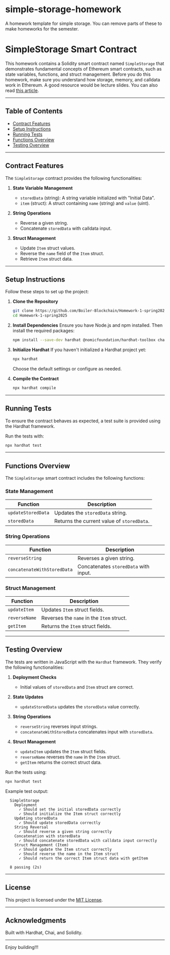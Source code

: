 # simple-storage-homework
A homework template for simple storage. You can remove parts of these to make homeworks for the semester.


# SimpleStorage Smart Contract

This homework contains a Solidity smart contract named `SimpleStorage` that demonstrates fundamental concepts of Ethereum smart contracts, such as state variables, functions, and struct management. Before you do this homework, make sure you understand how storage, memory, and calldata work in Ethereum. A good resource would be lecture slides. You can also read [this article](https://docs.alchemy.com/docs/when-to-use-storage-vs-memory-vs-calldata-in-solidity).

---

## Table of Contents
- [Contract Features](#contract-features)
- [Setup Instructions](#setup-instructions)
- [Running Tests](#running-tests)
- [Functions Overview](#functions-overview)
- [Testing Overview](#testing-overview)

---

## Contract Features

The `SimpleStorage` contract provides the following functionalities:

1. **State Variable Management**
   - `storedData` (string): A string variable initialized with "Initial Data".
   - `item` (struct): A struct containing `name` (string) and `value` (uint).

2. **String Operations**
   - Reverse a given string.
   - Concatenate `storedData` with calldata input.

3. **Struct Management**
   - Update `Item` struct values.
   - Reverse the `name` field of the `Item` struct.
   - Retrieve `Item` struct data.

---

## Setup Instructions

Follow these steps to set up the project:

1. **Clone the Repository**
   ```bash
   git clone https://github.com/Boiler-Blockchain/Homework-1-spring2025.git
   cd Homework-1-spring2025
   ```

2. **Install Dependencies**
   Ensure you have Node.js and npm installed. Then install the required packages:
   ```bash
   npm install --save-dev hardhat @nomicfoundation/hardhat-toolbox chai
   ```

3. **Initialize Hardhat**
   If you haven't initialized a Hardhat project yet:
   ```bash
   npx hardhat
   ```
   Choose the default settings or configure as needed.

4. **Compile the Contract**
   ```bash
   npx hardhat compile
   ```

---

## Running Tests

To ensure the contract behaves as expected, a test suite is provided using the Hardhat framework. 

Run the tests with:
```bash
npx hardhat test
```

---

## Functions Overview

The `SimpleStorage` smart contract includes the following functions:

### **State Management**
| Function                | Description                              |
|-------------------------|------------------------------------------|
| `updateStoredData`      | Updates the `storedData` string.         |
| `storedData`            | Returns the current value of `storedData`.|

### **String Operations**
| Function                | Description                              |
|-------------------------|------------------------------------------|
| `reverseString`         | Reverses a given string.                 |
| `concatenateWithStoredData` | Concatenates `storedData` with input.    |

### **Struct Management**
| Function                | Description                              |
|-------------------------|------------------------------------------|
| `updateItem`            | Updates `Item` struct fields.            |
| `reverseName`           | Reverses the `name` in the `Item` struct.|
| `getItem`               | Returns the `Item` struct fields.        |

---

## Testing Overview

The tests are written in JavaScript with the `Hardhat` framework. They verify the following functionalities:

1. **Deployment Checks**
   - Initial values of `storedData` and `Item` struct are correct.

2. **State Updates**
   - `updateStoredData` updates the `storedData` value correctly.

3. **String Operations**
   - `reverseString` reverses input strings.
   - `concatenateWithStoredData` concatenates input with `storedData`.

4. **Struct Management**
   - `updateItem` updates the `Item` struct fields.
   - `reverseName` reverses the `name` in the `Item` struct.
   - `getItem` returns the correct struct data.

Run the tests using:
```bash
npx hardhat test
```

Example test output:
```
  SimpleStorage
    Deployment
      ✓ Should set the initial storedData correctly
      ✓ Should initialize the Item struct correctly
    Updating storedData
      ✓ Should update storedData correctly
    String Reversal
      ✓ Should reverse a given string correctly
    Concatenation with storedData
      ✓ Should concatenate storedData with calldata input correctly
    Struct Management (Item)
      ✓ Should update the Item struct correctly
      ✓ Should reverse the name in the Item struct
      ✓ Should return the correct Item struct data with getItem

  8 passing (2s)
```

---

## License

This project is licensed under the [MIT License](https://opensource.org/licenses/MIT).

---

## Acknowledgments

Built with Hardhat, Chai, and Solidity.

---

Enjoy building!!!
